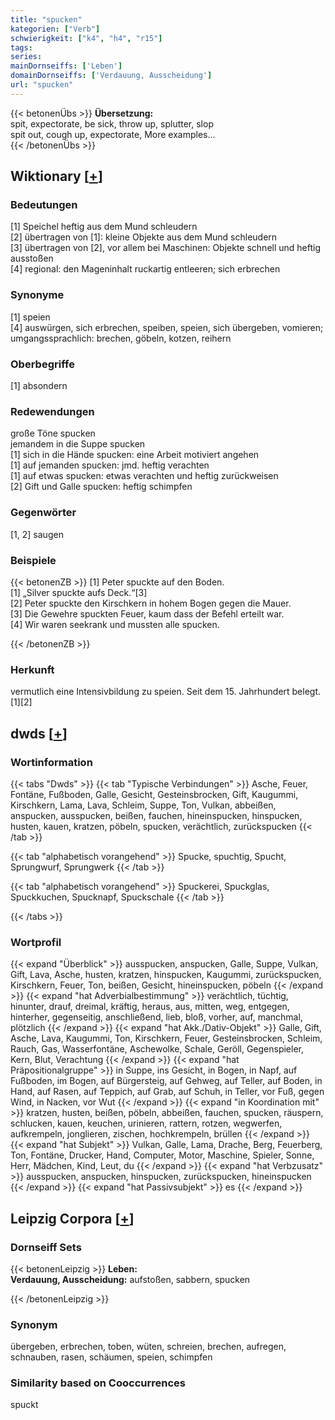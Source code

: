 ```yaml
---
title: "spucken"
kategorien: ["Verb"]
schwierigkeit: ["k4", "h4", "r15"]
tags:
series:
mainDornseiffs: ['Leben']
domainDornseiffs: ['Verdauung, Ausscheidung']
url: "spucken"
---
```


{{< betonenÜbs >}}
**Übersetzung:**  
spit, expectorate, be sick, throw up, splutter, slop  
spit out, cough up, expectorate, More examples...  
{{< /betonenÜbs >}}

## Wiktionary [[+](https://de.wiktionary.org/wiki/spucken)]

### Bedeutungen
[1] Speichel heftig aus dem Mund schleudern  
[2] übertragen von [1]: kleine Objekte aus dem Mund schleudern  
[3] übertragen von [2], vor allem bei Maschinen: Objekte schnell und heftig ausstoßen  
[4] regional: den Mageninhalt ruckartig entleeren; sich erbrechen  

### Synonyme
[1] speien  
[4] auswürgen, sich erbrechen, speiben, speien, sich übergeben, vomieren; umgangssprachlich: brechen, göbeln, kotzen, reihern  

### Oberbegriffe
[1] absondern  

### Redewendungen
große Töne spucken  
jemandem in die Suppe spucken  
[1] sich in die Hände spucken: eine Arbeit motiviert angehen  
[1] auf jemanden spucken: jmd. heftig verachten  
[1] auf etwas spucken: etwas verachten und heftig zurückweisen  
[2] Gift und Galle spucken: heftig schimpfen  

### Gegenwörter
[1, 2] saugen  

### Beispiele
{{< betonenZB >}}
[1] Peter spuckte auf den Boden.  
[1] „Silver spuckte aufs Deck.“[3]  
[2] Peter spuckte den Kirschkern in hohem Bogen gegen die Mauer.  
[3] Die Gewehre spuckten Feuer, kaum dass der Befehl erteilt war.  
[4] Wir waren seekrank und mussten alle spucken.  

{{< /betonenZB >}}
### Herkunft
vermutlich eine Intensivbildung zu speien. Seit dem 15. Jahrhundert belegt.[1][2]  



## dwds [[+](https://www.dwds.de/wb/spucken)]

### Wortinformation
{{< tabs "Dwds" >}}
{{< tab "Typische Verbindungen" >}}
Asche, Feuer, Fontäne, Fußboden, Galle, Gesicht, Gesteinsbrocken, Gift, Kaugummi, Kirschkern, Lama, Lava, Schleim, Suppe, Ton, Vulkan, abbeißen, anspucken, ausspucken, beißen, fauchen, hineinspucken, hinspucken, husten, kauen, kratzen, pöbeln, spucken, verächtlich, zurückspucken
{{< /tab >}}

{{< tab "alphabetisch vorangehend" >}}
Spucke, spuchtig, Spucht, Sprungwurf, Sprungwerk
{{< /tab >}}

{{< tab "alphabetisch vorangehend" >}}
Spuckerei, Spuckglas, Spuckkuchen, Spucknapf, Spuckschale
{{< /tab >}}

{{< /tabs >}}

### Wortprofil
{{< expand "Überblick" >}} ausspucken, anspucken, Galle, Suppe, Vulkan, Gift, Lava, Asche, husten, kratzen, hinspucken, Kaugummi, zurückspucken, Kirschkern, Feuer, Ton, beißen, Gesicht, hineinspucken, pöbeln {{< /expand >}}
{{< expand "hat Adverbialbestimmung" >}} verächtlich, tüchtig, hinunter, drauf, dreimal, kräftig, heraus, aus, mitten, weg, entgegen, hinterher, gegenseitig, anschließend, lieb, bloß, vorher, auf, manchmal, plötzlich {{< /expand >}}
{{< expand "hat Akk./Dativ-Objekt" >}} Galle, Gift, Asche, Lava, Kaugummi, Ton, Kirschkern, Feuer, Gesteinsbrocken, Schleim, Rauch, Gas, Wasserfontäne, Aschewolke, Schale, Geröll, Gegenspieler, Kern, Blut, Verachtung {{< /expand >}}
{{< expand "hat Präpositionalgruppe" >}} in Suppe, ins Gesicht, in Bogen, in Napf, auf Fußboden, im Bogen, auf Bürgersteig, auf Gehweg, auf Teller, auf Boden, in Hand, auf Rasen, auf Teppich, auf Grab, auf Schuh, in Teller, vor Fuß, gegen Wind, in Nacken, vor Wut {{< /expand >}}
{{< expand "in Koordination mit" >}} kratzen, husten, beißen, pöbeln, abbeißen, fauchen, spucken, räuspern, schlucken, kauen, keuchen, urinieren, rattern, rotzen, wegwerfen, aufkrempeln, jonglieren, zischen, hochkrempeln, brüllen {{< /expand >}}
{{< expand "hat Subjekt" >}} Vulkan, Galle, Lama, Drache, Berg, Feuerberg, Ton, Fontäne, Drucker, Hand, Computer, Motor, Maschine, Spieler, Sonne, Herr, Mädchen, Kind, Leut, du {{< /expand >}}
{{< expand "hat Verbzusatz" >}} ausspucken, anspucken, hinspucken, zurückspucken, hineinspucken {{< /expand >}}
{{< expand "hat Passivsubjekt" >}} es {{< /expand >}}

## Leipzig Corpora [[+](https://corpora.uni-leipzig.de/en/res?word=spucken&corpusId=deu_newscrawl-public_2018)]

### Dornseiff Sets
{{< betonenLeipzig >}}
**Leben:**  
**Verdauung, Ausscheidung:** aufstoßen, sabbern, spucken  

{{< /betonenLeipzig >}}

### Synonym
übergeben, erbrechen, toben, wüten, schreien, brechen, aufregen, schnauben, rasen, schäumen, speien, schimpfen


### Similarity based on Cooccurrences
spuckt

